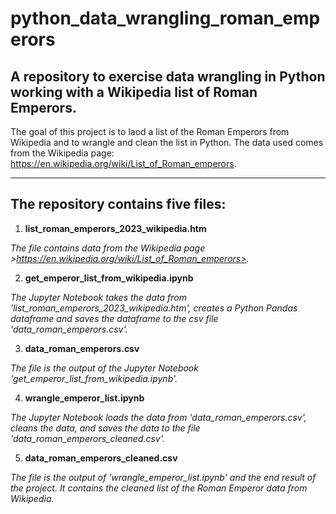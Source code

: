 # python_data_wrangling_roman_emperors
## A repository to exercise data wrangling in Python working with a Wikipedia list of Roman Emperors.

The goal of this project is to laod a list of the Roman Emperors from Wikipedia and to wrangle and clean the list in Python.
The data used comes from the Wikipedia page: <https://en.wikipedia.org/wiki/List_of_Roman_emperors>.

--------------------------------------

## The repository contains five files:

1. **list_roman_emperors_2023_wikipedia.htm**

*The file contains data from the Wikipedia page >https://en.wikipedia.org/wiki/List_of_Roman_emperors>.*

2. **get_emperor_list_from_wikipedia.ipynb**

*The Jupyter Notebook takes the data from 'list_roman_emperors_2023_wikipedia.htm', creates a Python Pandas dataframe and saves the dataframe to the csv file 'data_roman_emperors.csv'.*

3. **data_roman_emperors.csv**

*The file is the output of the Jupyter Notebook 'get_emperor_list_from_wikipedia.ipynb'.*

4. **wrangle_emperor_list.ipynb**

*The Jupyter Notebook loads the data from 'data_roman_emperors.csv', cleans the data, and saves the data to the file 'data_roman_emperors_cleaned.csv'.*

5. **data_roman_emperors_cleaned.csv**

*The file is the output of 'wrangle_emperor_list.ipynb' and the end result of the project. It contains the cleaned list of the Roman Emperor data from Wikipedia.*
